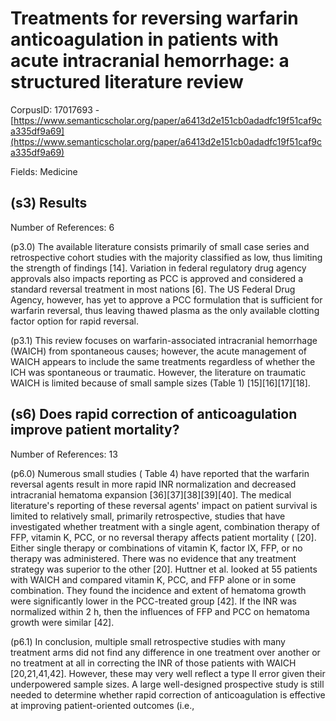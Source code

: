 # Treatments for reversing warfarin anticoagulation in patients with acute intracranial hemorrhage: a structured literature review

CorpusID: 17017693 - [https://www.semanticscholar.org/paper/a6413d2e151cb0adadfc19f51caf9ca335df9a69](https://www.semanticscholar.org/paper/a6413d2e151cb0adadfc19f51caf9ca335df9a69)

Fields: Medicine

## (s3) Results
Number of References: 6

(p3.0) The available literature consists primarily of small case series and retrospective cohort studies with the majority classified as low, thus limiting the strength of findings [14]. Variation in federal regulatory drug agency approvals also impacts reporting as PCC is approved and considered a standard reversal treatment in most nations [6]. The US Federal Drug Agency, however, has yet to approve a PCC formulation that is sufficient for warfarin reversal, thus leaving thawed plasma as the only available clotting factor option for rapid reversal.

(p3.1) This review focuses on warfarin-associated intracranial hemorrhage (WAICH) from spontaneous causes; however, the acute management of WAICH appears to include the same treatments regardless of whether the ICH was spontaneous or traumatic. However, the literature on traumatic WAICH is limited because of small sample sizes (Table 1) [15][16][17][18].
## (s6) Does rapid correction of anticoagulation improve patient mortality?
Number of References: 13

(p6.0) Numerous small studies ( Table 4) have reported that the warfarin reversal agents result in more rapid INR normalization and decreased intracranial hematoma expansion [36][37][38][39][40]. The medical literature's reporting of these reversal agents' impact on patient survival is limited to relatively small, primarily retrospective, studies that have investigated whether treatment with a single agent, combination therapy of FFP, vitamin K, PCC, or no reversal therapy affects patient mortality (  [20]. Either single therapy or combinations of vitamin K, factor IX, FFP, or no therapy was administered. There was no evidence that any treatment strategy was superior to the other [20]. Huttner et al. looked at 55 patients with WAICH and compared vitamin K, PCC, and FFP alone or in some combination. They found the incidence and extent of hematoma growth were significantly lower in the PCC-treated group [42]. If the INR was normalized within 2 h, then the influences of FFP and PCC on hematoma growth were similar [42].

(p6.1) In conclusion, multiple small retrospective studies with many treatment arms did not find any difference in one treatment over another or no treatment at all in correcting the INR of those patients with WAICH [20,21,41,42]. However, these may very well reflect a type II error given their underpowered sample sizes. A large well-designed prospective study is still needed to determine whether rapid correction of anticoagulation is effective at improving patient-oriented outcomes (i.e., 
